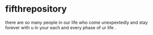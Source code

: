 # fifthrepository
there are so many people in our life who come unexpextedly and stay forever with u in your each and every phase of ur life .
